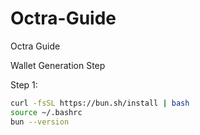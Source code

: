 # Octra-Guide
Octra Guide

Wallet Generation Step

Step 1:
````bash
curl -fsSL https://bun.sh/install | bash
source ~/.bashrc
bun --version
````
